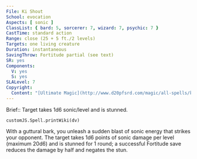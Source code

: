 ```yaml
---
File: Ki Shout
School: evocation
Aspects: [ sonic ]
ClassList: { bard: 5, sorcerer: 7, wizard: 7, psychic: 7 }
CastTime: standard action
Range: close (25 + 5 ft./2 levels)
Targets: one living creature
Duration: instantaneous
SavingThrow: Fortitude partial (see text)
SR: yes
Components:
  V: yes
  S: yes
SLALevel: 7
Copyright:
  Content: "[Ultimate Magic](http://www.d20pfsrd.com/magic/all-spells/k/ki-shout)"
---
```

Brief:: Target takes 1d6 sonic/level and is stunned.

```dataviewjs
customJS.Spell.printWiki(dv)
```

With a guttural bark, you unleash a sudden blast of sonic energy that strikes your opponent. The target takes 1d6 points of sonic damage per level (maximum 20d6) and is stunned for 1 round; a successful Fortitude save reduces the damage by half and negates the stun.
